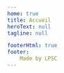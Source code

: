```yaml
---
home: true
title: Accueil
heroText: null
tagline: null

footerHtml: true
footer:
    Made by LPSC
---
```


<script setup>
  import Home from '../../../theme/components/fr/Home.vue'
</script>

<Home />